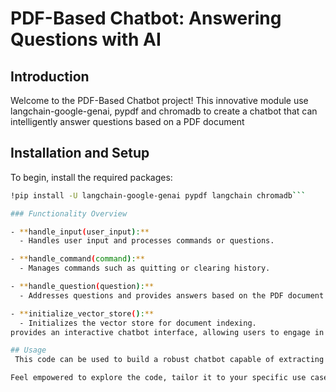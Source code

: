 # PDF-Based Chatbot: Answering Questions with AI

## Introduction
Welcome to the PDF-Based Chatbot project! This innovative module use langchain-google-genai, pypdf and chromadb to create a chatbot that can intelligently answer questions based on a PDF document

## Installation and Setup
To begin, install the required packages:
```bash
!pip install -U langchain-google-genai pypdf langchain chromadb```

### Functionality Overview

- **handle_input(user_input):**
  - Handles user input and processes commands or questions.

- **handle_command(command):**
  - Manages commands such as quitting or clearing history.

- **handle_question(question):**
  - Addresses questions and provides answers based on the PDF document.

- **initialize_vector_store():**
  - Initializes the vector store for document indexing.
provides an interactive chatbot interface, allowing users to engage in natural language conversations and obtain accurate answers from PDF documents.

## Usage 
 This code can be used to build a robust chatbot capable of extracting valuable insights from diverse PDF documents.

Feel empowered to explore the code, tailor it to your specific use case, and witness the transformative potential of AI-powered question-answering.


